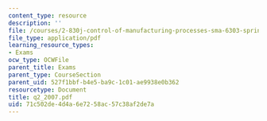 ```yaml
---
content_type: resource
description: ''
file: /courses/2-830j-control-of-manufacturing-processes-sma-6303-spring-2008/71c502de4d4a6e7258ac57c38af2de7a_q2_2007.pdf
file_type: application/pdf
learning_resource_types:
- Exams
ocw_type: OCWFile
parent_title: Exams
parent_type: CourseSection
parent_uid: 527f1bbf-b4e5-ba9c-1c01-ae9938e0b362
resourcetype: Document
title: q2_2007.pdf
uid: 71c502de-4d4a-6e72-58ac-57c38af2de7a
---
```

